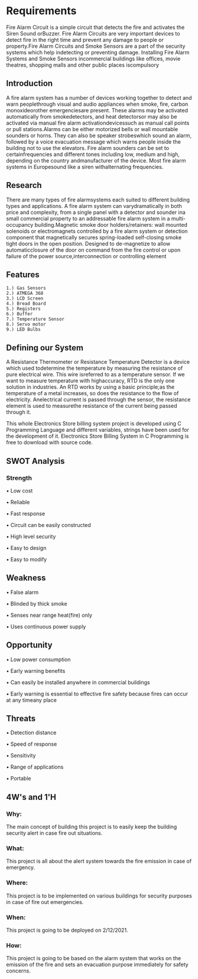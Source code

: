 # Requirements

Fire Alarm Circuit is a simple circuit that detects the fire and activates the Siren Sound orBuzzer. Fire Alarm Circuits are very important devices to detect fire in the right time and prevent any damage to people or property.Fire Alarm Circuits and Smoke Sensors are a part of the security systems which help indetecting or preventing damage. Installing Fire Alarm Systems and Smoke Sensors incommercial buildings like offices, movie theatres, shopping malls and other public places iscompulsory

## Introduction
A fire alarm system has a number of devices working together to detect and warn peoplethrough visual and audio appliances when smoke, fire, carbon monoxideorother  emergenciesare present. These alarms may be activated automatically from smokedetectors, and  heat detectorsor may also be activated via manual fire alarm activationdevicessuch as manual call points or pull stations.Alarms can be either motorized bells or wall mountable sounders or horns. They can also be speaker strobeswhich sound an alarm, followed by a voice evacuation message which warns people inside the building not to use the elevators. Fire alarm sounders can be set to certainfrequencies and different tones including low, medium and high, depending on the country andmanufacturer of the device. Most fire alarm systems in Europesound like a siren withalternating frequencies.

## Research

There are many types of fire alarmsystems each suited to different building types and applications. A fire alarm system can varydramatically in both price and complexity, from a single panel with a detector and sounder ina small commercial property to an addressable fire alarm system in a multi-occupancy building.Magnetic smoke door holders/retainers: wall mounted solenoids or electromagnets controlled by a fire alarm system or detection component that magnetically secures spring-loaded self-closing smoke tight doors in the open position. Designed to de-magnetize to allow automaticclosure of the door on command from the fire control or upon failure of the power source,interconnection or controlling element

## Features
    1.) Gas Sensors
    2.) ATMEGA 368
    3.) LCD Screen
    4.) Bread Board
    5.) Registers
    6.) Buffer
    7.) Temperature Sensor
    8.) Servo motor
    9.) LED Bulbs


## Defining our System
A Resistance Thermometer or Resistance Temperature Detector is a device which used todetermine the temperature by measuring the resistance of pure electrical wire. This wire isreferred to as a temperature sensor. If we want to measure temperature with highaccuracy, RTD is the only one solution in industries. An RTD works by using a basic principle;as the temperature of a metal increases, so does the resistance to the flow of electricity. Anelectrical current is passed through the sensor, the resistance element is used to measurethe resistance of the current being passed through it.

This whole Electronics Store billing system project is developed using C Programming Language and different variables, strings have been used for the development of it. Electronics Store Billing System in C Programming is free to download with source code.
## SWOT Analysis
### Strength
• Low cost

• Reliable

• Fast response

• Circuit can be easily constructed

• High level security

• Easy to design

• Easy to modify
## Weakness
• False alarm
 
• Blinded by thick smoke
 
• Senses near range heat(fire) only
 
• Uses continuous power supply
 

## Opportunity
• Low power consumption

• Early warning benefits

• Can easily be installed anywhere in commercial buildings

• Early warning is essential to effective fire safety because fires can occur at any timeany place

## Threats
• Detection distance

• Speed of response

• Sensitivity

• Range of applications

• Portable



## 4W's and 1'H
### Why:
The main concept of building this project is to easily keep the building security alert in case fire out situations.
### What:
This project is all about the alert system towards the fire emission in case of emergency.
### Where:
This project is to be implemented on various buildings for security purposes in case of fire out emergencies.
### When:
This project is going to be deployed on 2/12/2021.
### How:
This project is going to be based on the alarm system that works on the emission of the fire and sets an evacuation purpose immediately for safety concerns.

